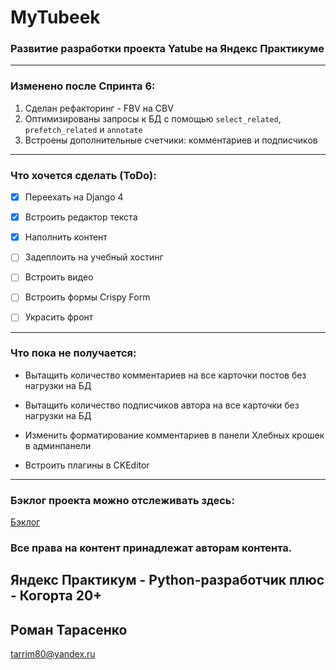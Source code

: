 # MyTubeek
### Развитие разработки проекта Yatube на Яндекс Практикуме

_____________________

### Изменено после Спринта 6:
1. Сделан рефакторинг - FBV на CBV
2. Оптимизированы запросы к БД с помощью ```select_related```, ```prefetch_related``` и ```annotate```
3. Встроены дополнительные счетчики: комментариев и подписчиков
_____________________
### Что хочется сделать (ToDo):

- [X] Переехать на Django 4

- [X] Встроить редактор текста

- [X] Наполнить контент

- [ ] Задеплоить на учебный хостинг

- [ ] Встроить видео

- [ ] Встроить формы Crispy Form

- [ ] Украсить фронт

_____________________
### Что пока не получается:

- Вытащить количество комментариев на все карточки постов без нагрузки на БД

- Вытащить количество подписчиков автора на все карточки без нагрузки на БД

- Изменить форматирование комментариев в панели Хлебных крошек в админпанели

- Встроить плагины в CKEditor

_____________________

### Бэклог проекта можно отслеживать здесь:

[Бэклог](https://halved-lamp-2b0.notion.site/eb5c787e3d1d4339b8935354d8671620)

### Все права на контент **принадлежат авторам контента.**


## Яндекс Практикум - Python-разработчик плюс - Когорта 20+
## Роман Тарасенко
tarrim80@yandex.ru
